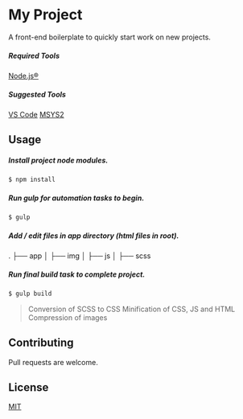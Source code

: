 # My Project

A front-end boilerplate to quickly start work on new projects.

##### Required Tools
[Node.js®](https://nodejs.org/)

##### Suggested Tools
[VS Code](https://code.visualstudio.com/)
[MSYS2](https://www.msys2.org/)

## Usage

##### Install project node modules.
```sh
$ npm install
```

##### Run *gulp* for automation tasks to begin.
```sh
$ gulp
```
##### Add / edit files in *app* directory *(html files in root)*.
.
├── app
│   ├── img
│   ├── js
│   ├── scss

##### Run final build task to complete project.

```sh
$ gulp build
```
>Conversion of SCSS to CSS
>Minification of CSS, JS and HTML
>Compression of images

## Contributing
Pull requests are welcome. 

## License
[MIT](https://choosealicense.com/licenses/mit/)